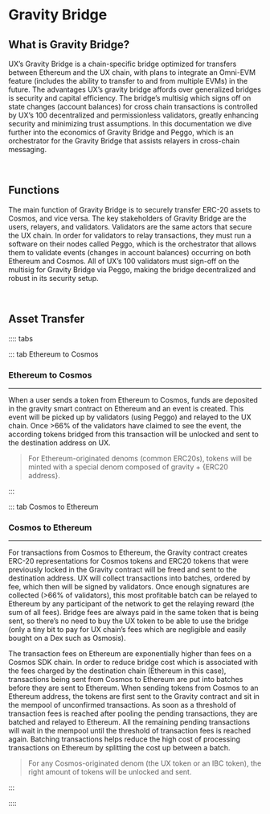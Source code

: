 # Gravity Bridge

## What is Gravity Bridge?

UX’s Gravity Bridge is a chain-specific bridge optimized for transfers between Ethereum and the UX chain, with plans to integrate an Omni-EVM feature (includes the ability to transfer to and from multiple EVMs) in the future. The advantages UX’s gravity bridge affords over generalized bridges is security and capital efficiency. The bridge’s multisig which signs off on state changes (account balances) for cross chain transactions is controlled by UX’s 100 decentralized and permissionless validators, greatly enhancing security and minimizing trust assumptions. In this documentation we dive further into the economics of Gravity Bridge and Peggo, which is an orchestrator for the Gravity Bridge that assists relayers in cross-chain messaging. 

<br>

## Functions

The main function of Gravity Bridge is to securely transfer ERC-20 assets to Cosmos, and vice versa. The key stakeholders of Gravity Bridge are the users, relayers, and validators. Validators are the same actors that secure the UX chain. In order for validators to relay transactions, they must run a software on their nodes called Peggo, which is the orchestrator that allows them to validate events (changes in account balances) occurring on both Ethereum and Cosmos. All of UX’s 100 validators must sign-off on the multisig for Gravity Bridge via Peggo, making the bridge decentralized and robust in its security setup. 

<br>

## Asset Transfer 



:::: tabs

::: tab Ethereum to Cosmos

### Ethereum to Cosmos

****


When a user sends a token from Ethereum to Cosmos, funds are deposited in the gravity smart contract on Ethereum and an event is created. This event will be picked up by validators (using Peggo) and relayed to the UX chain. Once >66% of the validators have claimed to see the event, the according tokens bridged from this transaction will be unlocked and sent to the destination address on UX.

> For Ethereum-originated denoms (common ERC20s), tokens will be minted with a special denom composed of gravity + {ERC20 address}.

:::

::: tab Cosmos to Ethereum

### Cosmos to Ethereum

****

For transactions from Cosmos to Ethereum, the Gravity contract creates ERC-20 representations for Cosmos tokens and ERC20 tokens that were previously locked in the Gravity contract will be freed and sent to the destination address. UX will collect transactions into batches, ordered by fee, which then will be signed by validators. Once enough signatures are collected (>66% of validators), this most profitable batch can be relayed to Ethereum by any participant of the network to get the relaying reward (the sum of all fees). Bridge fees are always paid in the same token that is being sent, so there’s no need to buy the UX token to be able to use the bridge (only a tiny bit to pay for UX chain’s fees which are negligible and easily bought on a Dex such as Osmosis).

The transaction fees on Ethereum are exponentially higher than fees on a Cosmos SDK chain. In order to reduce bridge cost which is associated with the fees charged by the destination chain (Ethereum in this case), transactions being sent from Cosmos to Ethereum are put into batches before they are sent to Ethereum. When sending tokens from Cosmos to an Ethereum address, the tokens are first sent to the Gravity contract and sit in the mempool of unconfirmed transactions. As soon as a threshold of transaction fees is reached after pooling the pending transactions, they are batched and relayed to Ethereum. All the remaining pending transactions will wait in the mempool until the threshold of transaction fees is reached again. Batching transactions helps reduce the high cost of processing transactions on Ethereum by splitting the cost up between a batch. 

> For any Cosmos-originated denom (the UX token or an IBC token), the right amount of tokens will be unlocked and sent. 

:::

::::
